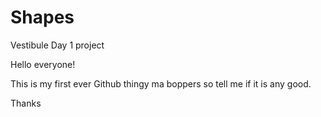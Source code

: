 # Shapes
Vestibule Day 1 project

Hello everyone!

This is my first ever Github thingy ma boppers so tell me if it is any good. 

Thanks
